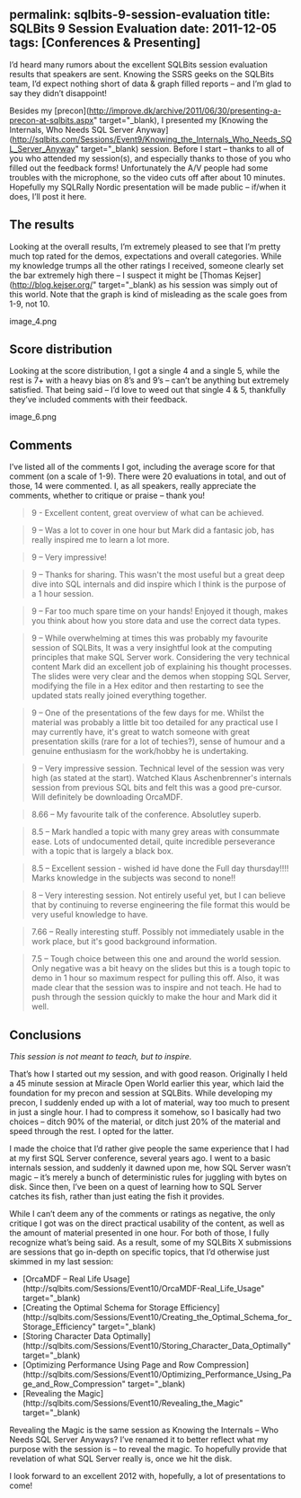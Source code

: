 permalink: sqlbits-9-session-evaluation
title: SQLBits 9 Session Evaluation
date: 2011-12-05
tags: [Conferences & Presenting]
---
I’d heard many rumors about the excellent SQLBits session evaluation results that speakers are sent. Knowing the SSRS geeks on the SQLBits team, I’d expect nothing short of data &amp; graph filled reports – and I’m glad to say they didn’t disappoint!

Besides my [precon](http://improve.dk/archive/2011/06/30/presenting-a-precon-at-sqlbits.aspx" target="_blank), I presented my [Knowing the Internals, Who Needs SQL Server Anyway](http://sqlbits.com/Sessions/Event9/Knowing_the_Internals_Who_Needs_SQL_Server_Anyway" target="_blank) session. Before I start – thanks to all of you who attended my session(s), and especially thanks to those of you who filled out the feedback forms! Unfortunately the A/V people had some troubles with the microphone, so the video cuts off after about 10 minutes. Hopefully my SQLRally Nordic presentation will be made public – if/when it does, I’ll post it here.

## The results

Looking at the overall results, I’m extremely pleased to see that I’m pretty much top rated for the demos, expectations and overall categories. While my knowledge trumps all the other ratings I received, someone clearly set the bar extremely high there – I suspect it might be [Thomas Kejser](http://blog.kejser.org/" target="_blank) as his session was simply out of this world. Note that the graph is kind of misleading as the scale goes from 1-9, not 10.

image_4.png

## Score distribution

Looking at the score distribution, I got a single 4 and a single 5, while the rest is 7+ with a heavy bias on 8’s and 9’s – can’t be anything but extremely satisfied. That being said – I’d love to weed out that single 4 &amp; 5, thankfully they’ve included comments with their feedback.

image_6.png

## Comments

I’ve listed all of the comments I got, including the average score for that comment (on a scale of 1-9). There were 20 evaluations in total, and out of those, 14 were commented. I, as all speakers, really appreciate the comments, whether to critique or praise – thank you!

<blockquote>9 - Excellent content, great overview of what can be achieved.</blockquote>

<blockquote>9 – Was a lot to cover in one hour but Mark did a fantasic job, has really inspired me to learn a lot more.</blockquote>

<blockquote>9 – Very impressive!</blockquote>

<blockquote>9 – Thanks for sharing. This wasn't the most useful but a great deep dive into SQL internals and did inspire which I think is the purpose of a 1 hour session.</blockquote>

<blockquote>9 – Far too much spare time on your hands! Enjoyed it though, makes you think about how you store data and use the correct data types.</blockquote>

<blockquote>9 – While overwhelming at times this was probably my favourite session of SQLBits, It was a very insightful look at the computing principles that make SQL Server work. Considering the very technical content Mark did an excellent job of explaining his thought processes. The slides were very clear and the demos when stopping SQL Server, modifying the file in a Hex editor and then restarting to see the updated stats really joined everything together.</blockquote>

<blockquote>9 – One of the presentations of the few days for me. Whilst the material was probably a little bit too detailed for any practical use I may currently have, it's great to watch someone with great presentation skills (rare for a lot of techies?), sense of humour and a genuine enthusiasm for the work/hobby he is undertaking.</blockquote>

<blockquote>9 – Very impressive session. Technical level of the session was very high (as stated at the start). Watched Klaus Aschenbrenner's internals session from previous SQL bits and felt this was a good pre-cursor. Will definitely be downloading OrcaMDF.</blockquote>

<blockquote>8.66 – My favourite talk of the conference. Absolutley superb.</blockquote>

<blockquote>8.5 – Mark handled a topic with many grey areas with consummate ease. Lots of undocumented detail, quite incredible perseverance with a topic that is largely a black box.</blockquote>

<blockquote>8.5 – Excellent session - wished id have done the Full day thursday!!!! Marks knowledge in the subjects was second to none!!</blockquote>

<blockquote>8 – Very interesting session. Not entirely useful yet, but I can believe that by continuing to reverse engineering the file format this would be very useful knowledge to have.</blockquote>

<blockquote>7.66 – Really interesting stuff. Possibly not immediately usable in the work place, but it's good background information.</blockquote>

<blockquote>7.5 – Tough choice between this one and around the world session. Only negative was a bit heavy on the slides but this is a tough topic to demo in 1 hour so maximum respect for pulling this off. Also, it was made clear that the session was to inspire and not teach. He had to push through the session quickly to make the hour and Mark did it well.</blockquote>

## Conclusions

*This session is not meant to teach, but to inspire.*

That’s how I started out my session, and with good reason. Originally I held a 45 minute session at Miracle Open World earlier this year, which laid the foundation for my precon and session at SQLBits. While developing my precon, I suddenly ended up with a lot of material, way too much to present in just a single hour. I had to compress it somehow, so I basically had two choices – ditch 90% of the material, or ditch just 20% of the material and speed through the rest. I opted for the latter.

I made the choice that I’d rather give people the same experience that I had at my first SQL Server conference, several years ago. I went to a basic internals session, and suddenly it dawned upon me, how SQL Server wasn’t magic – it’s merely a bunch of deterministic rules for juggling with bytes on disk. Since then, I’ve been on a quest of learning how to SQL Server catches its fish, rather than just eating the fish it provides.

While I can’t deem any of the comments or ratings as negative, the only critique I got was on the direct practical usability of the content, as well as the amount of material presented in one hour. For both of those, I fully recognize what’s being said. As a result, some of my SQLBits X submissions are sessions that go in-depth on specific topics, that I’d otherwise just skimmed in my last session:

<ul>
	<li>[OrcaMDF – Real Life Usage](http://sqlbits.com/Sessions/Event10/OrcaMDF-Real_Life_Usage" target="_blank)</li>
	<li>[Creating the Optimal Schema for Storage Efficiency](http://sqlbits.com/Sessions/Event10/Creating_the_Optimal_Schema_for_Storage_Efficiency" target="_blank)</li>
	<li>[Storing Character Data Optimally](http://sqlbits.com/Sessions/Event10/Storing_Character_Data_Optimally" target="_blank)</li>
	<li>[Optimizing Performance Using Page and Row Compression](http://sqlbits.com/Sessions/Event10/Optimizing_Performance_Using_Page_and_Row_Compression" target="_blank)</li>
	<li>[Revealing the Magic](http://sqlbits.com/Sessions/Event10/Revealing_the_Magic" target="_blank)</li>
</ul>

Revealing the Magic is the same session as Knowing the Internals – Who Needs SQL Server Anyways? I’ve renamed it to better reflect what my purpose with the session is – to reveal the magic. To hopefully provide that revelation of what SQL Server really is, once we hit the disk.

I look forward to an excellent 2012 with, hopefully, a lot of presentations to come!
